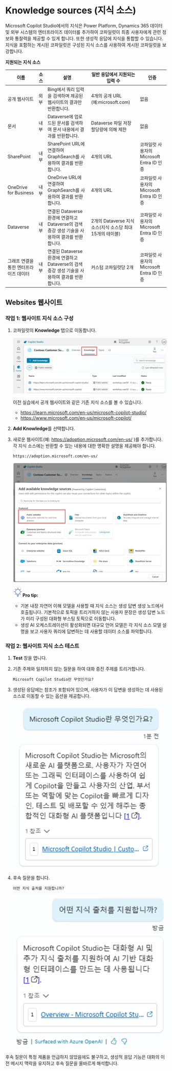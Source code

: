 # Knowledge sources (지식 소스)

Microsoft Copilot Studio에서의 지식은 Power Platform, Dynamics 365
데이터 및 외부 시스템의 엔터프라이즈 데이터를 추가하여 코파일럿이 최종
사용자에게 관련 정보와 통찰력을 제공할 수 있게 합니다. 또한 생성적
응답에 지식을 통합할 수 있습니다. 지식을 포함하는 게시된 코파일럿은
구성된 지식 소스를 사용하여 게시된 코파일럿을 보강합니다.

**지원되는 지식 소스**

  |  이름  | 소스 |  설명 |    일반 응답에서 지원되는 입력 수  |  인증  |
  | --- | --- | --- | --- | --- |
  | 공개 웹사이트 | 외부 | Bing에서 쿼리 입력을 검색하며 제공된 웹사이트의 결과만 반환합니다.  |    4개의 공개 URL (예:microsoft.com)    |  없음 |
  | 문서 | 내부 | Dataverse에 업로드된 문서를 검색하여 문서 내용에서 결과를 반환합니다.  |   Dataverse 파일 저장 할당량에 의해 제한   | 없음 |
  | SharePoint | 내부 |  SharePoint URL에 연결하여 GraphSearch를 사용하여 결과를 반환합니다.   | 4개의 URL   |     코파일럿 사용자의 Microsoft Entra ID 인증 |
  | OneDrive for Business | 내부 |  OneDrive URL에 연결하여  GraphSearch를 사용하여 결과를 반환합니다.    | 4개의 URL    | 코파일럿 사용자의 Microsoft Entra ID 인증 |
  | Dataverse  | 내부 |   연결된 Dataverse 환경에 연결하고 Dataverse의 검색 증강 생성 기술을 사용하여 결과를 반환합니다. | 2개의 Dataverse 지식 소스(지식 소스당 최대 15개의 테이블)  |   코파일럿 사용자의 Microsoft Entra ID 인증 |
  | 그래프 연결을 통한 엔터프라이즈 데이터 | 내부 | 연결된 Dataverse 환경에 연결하고 Dataverse의 검색 증강 생성 기술을 사용하여 결과를 반환합니다. | 커스텀 코파일럿당 2개 |  코파일럿 사용자의 Microsoft Entra ID 인증 |

## Websites 웹사이트

### 작업 1: 웹사이트 지식 소스 구성

1.  코파일럿의 **Knowledge** 탭으로 이동합니다.

    <img src="./images/image3.png" >

    이전 실습에서 공개 웹사이트와 같은 기존 지식 소스를 볼 수 있습니다.
    
    - <https://learn.microsoft.com/en-us/microsoft-copilot-studio/>    
    - <https://www.microsoft.com/en-us/microsoft-copilot/>

2.  **Add Knowledge**를 선택합니다.

3.  새로운 웹사이트(예: https://adoption.microsoft.com/en-us/ )를 추가합니다. 각 지식 소스에는 반환할 수 있는 내용에 대한 명확한 설명을 제공해야 합니다.

    ```
    https://adoption.microsoft.com/en-us/
    ```

    <img src="./images/image4.png" >

    <img src="./images/image4.svg" width="30">**Pro tip:**

      - 기본 내장 자연어 이해 모델을 사용할 때 지식 소스는 생성 답변 생성 노드에서 호출됩니다. 기본적으로 토픽을 트리거하지 않는 사용자 문장은 생성 답변 노드가 미리 구성된 대화형 부스팅 토픽으로 이동합니다.
      - 생성 AI 오케스트레이션이 활성화되면 대규모 언어 모델은 각 지식 소스 모델 설명을 보고 사용자 쿼리에 답변하는 데 사용할 데이터 소스를 파악합니다.

### 작업 2: 웹사이트 지식 소스 테스트

1. **Test** 창을 엽니다.

2. 기존 주제와 일치하지 않는 질문을 하여 대화 증진 주제를 트리거합니다.

    ```
    Microsoft Copilot Studio란 무엇인가요?
    ```

3.  생성된 응답에는 참조가 포함되어 있으며, 사용자가 이 답변을 생성하는 데 사용된 소스로 이동할 수 있는 옵션을 제공합니다.

    <img src="./images/image9.png" width="500">

4.  후속 질문을 합니다.

    ```
    어떤 지식 출처를 지원합니까?
    ```
    <img src="./images/image10.png" width="500">

후속 질문이 특정 제품을 언급하지 않았음에도 불구하고, 생성적 응답 기능은 대화의 이전 메시지 맥락을 유지하고 후속 질문을 올바르게 해석합니다.



